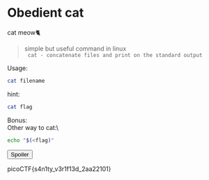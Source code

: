 # Obedient cat
cat meow🐈
> simple but useful command in linux\
``` cat - concatenate files and print on the standard output```

>
Usage:
```bash
cat filename
```
hint:
```bash
cat flag
```
Bonus:\
Other way to cat:\
```bash
echo "$(<flag)" 
```
<button onclick="myFunction()">Spoiler</button>

<div id="Spoiler">
  picoCTF{s4n1ty_v3r1f13d_2aa22101}
</div>
<script>
function myFunction() {
  var x = document.getElementById("Spoiler");
  x.style.display = "block"
  if (x.style.display === "none") {
    x.style.display = "block";
  } else {
    x.style.display = "none";
  }
}
</script>
